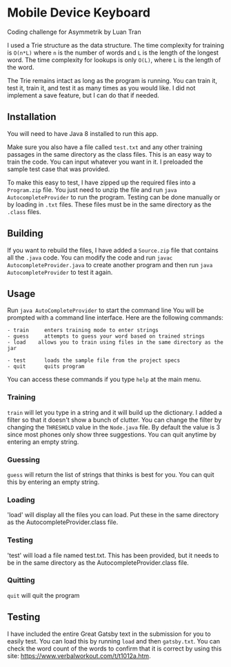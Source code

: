 # Mobile Device Keyboard
Coding challenge for Asymmetrik by Luan Tran

I used a Trie structure as the data structure. The time complexity for training is `O(n*L)` where `n` is the number of words and `L` is the length of the longest word. The time complexity for lookups is only `O(L)`, where `L` is the length of the word.

The Trie remains intact as long as the program is running. You can train it, test it, train it, and test it as many times as you would like. I did not implement a save feature, but I can do that if needed.

## Installation
You will need to have Java 8 installed to run this app.

Make sure you also have a file called `test.txt` and any other training passages in the same directory as the class files. This is an easy way to train the code. You can input whatever you want in it. I preloaded the sample test case that was provided.

To make this easy to test, I have zipped up the required files into a `Program.zip` file. You just need to unzip the file and run `java AutocompleteProvider` to run the program.  Testing can be done manually or by loading in `.txt` files. These files must be in the same directory as the `.class` files.

## Building
If you want to rebuild the files, I have added a `Source.zip` file that contains all the `.java` code. You can modify the code and run `javac AutocompleteProvider.java` to create another program and then run `java AutocompleteProvider` to test it again.

## Usage
Run `java AutoCompleteProvider` to start the command line
You will be prompted with a command line interface. Here are the following commands:
```
- train		enters training mode to enter strings
- guess		attempts to guess your word based on trained strings
- load    allows you to train using files in the same directory as the jar

- test		loads the sample file from the project specs
- quit		quits program
```
You can access these commands if you type `help` at the main menu.

### Training
`train` will let you type in a string and it will build up the dictionary. I added a filter so that it doesn't show a bunch of clutter. You can change the filter by changing the `THRESHOLD` value in the `Node.java` file. By default the value is 3 since most phones only show three suggestions. You can quit anytime by entering an empty string.

### Guessing
`guess` will return the list of strings that thinks is best for you. You can quit this by entering an empty string.

### Loading
'load' will display all the files you can load. Put these in the same directory as the AutocompleteProvider.class file.

### Testing
'test' will load a file named test.txt. This has been provided, but it needs to be in the same directory as the AutocompleteProvider.class file.

### Quitting
`quit` will quit the program

## Testing
I have included the entire Great Gatsby text in the submission for you to easily test. You can load this by running `load` and then `gatsby.txt`. You can check the word count of the words to confirm that it is correct by using this site: https://www.verbalworkout.com/t/t1012a.htm.

